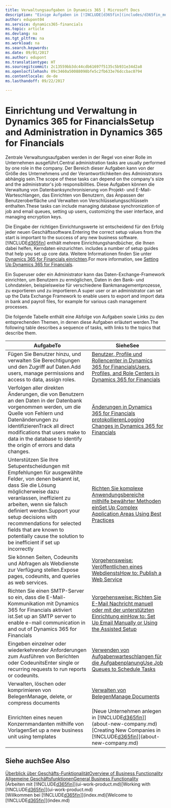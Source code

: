 ```yaml
---
title: Verwaltungsaufgaben in Dynamics 365 | Microsoft Docs
description: "Einige Aufgaben in [!INCLUDE[d365fin](includes/d365fin_md.md)] benötigen zentrale Administration und Einrichtung. Erfahren, welche das sind und was zu tun ist."
author: edupont04
ms.service: dynamics365-financials
ms.topic: article
ms.devlang: na
ms.tgt_pltfrm: na
ms.workload: na
ms.search.keywords: 
ms.date: 09/01/2017
ms.author: edupont
ms.translationtype: HT
ms.sourcegitcommit: 2c13559bb3dc44cdb61697f5135c5b931e34d2a8
ms.openlocfilehash: 09c3460a50088098bfe5c2fb633e76dccbac0794
ms.contentlocale: de-de
ms.lasthandoff: 09/22/2017

---
```

# <a name="setup-and-administration-in-dynamics-365-for-financials"></a><span data-ttu-id="93fbf-104">Einrichtung und Verwaltung in Dynamics 365 for Financials</span><span class="sxs-lookup"><span data-stu-id="93fbf-104">Setup and Administration in Dynamics 365 for Financials</span></span>
<span data-ttu-id="93fbf-105">Zentrale Verwaltungsaufgaben werden in der Regel von einer Rolle im Unternehmen ausgeführt.</span><span class="sxs-lookup"><span data-stu-id="93fbf-105">Central administration tasks are usually performed by one role in the company.</span></span> <span data-ttu-id="93fbf-106">Der Bereich dieser Aufgaben kann von der Größe des Unternehmens und der Verantwortlichkeiten des Administrators abhängig sein.</span><span class="sxs-lookup"><span data-stu-id="93fbf-106">The scope of these tasks can depend on the company's size and the administrator's job responsibilities.</span></span> <span data-ttu-id="93fbf-107">Diese Aufgaben können die Verwaltung von Datenbanksynchronisierung von Projekt- und E-Mail-Warteschlangen, das Einrichten von Benutzern, das Anpassen der Benutzeroberfläche und Verwalten von Verschlüsselungsschlüsseln enthalten.</span><span class="sxs-lookup"><span data-stu-id="93fbf-107">These tasks can include managing database synchronization of job and email queues, setting up users, customizing the user interface, and managing encryption keys.</span></span>  

<span data-ttu-id="93fbf-108">Die Eingabe der richtigen Einrichtungswerte ist entscheidend für den Erfolg jeder neuen Geschäftssoftware.</span><span class="sxs-lookup"><span data-stu-id="93fbf-108">Entering the correct setup values from the start is important to the success of any new business software.</span></span> [!INCLUDE[d365fin](includes/d365fin_md.md)]<span data-ttu-id="93fbf-109"> enthält mehrere Einrichtungshandbücher, die Ihnen dabei helfen, Kerndaten einzurichten.</span><span class="sxs-lookup"><span data-stu-id="93fbf-109"> includes a number of setup guides that help you set up core data.</span></span> <span data-ttu-id="93fbf-110">Weitere Informationen finden Sie unter [Dynamics 365 for Financials einrichten](setup.md).</span><span class="sxs-lookup"><span data-stu-id="93fbf-110">For more information, see [Setting Up Dynamics 365 for Financials](setup.md).</span></span>

<!--Whether you use [!INCLUDE[rim](../../includes/rim_md.md)] to implement setup values or you manually enter them in the new company, you can support your setup decisions with some general recommendations for selected setup fields that are known to potentially cause the solution to be inefficient if defined incorrectly.-->  

<span data-ttu-id="93fbf-111">Ein Superuser oder ein Administrator kann das Daten-Exchange-Framework einrichten, um Benutzern zu ermöglichen, Daten in den Bank- und Lohndateien, beispielsweise für verschiedene Bankmanagementprozesse, zu exportieren und zu importieren.</span><span class="sxs-lookup"><span data-stu-id="93fbf-111">A super user or an administrator can set up the Data Exchange Framework to enable users to export and import data in bank and payroll files, for example for various cash management processes.</span></span>  

<span data-ttu-id="93fbf-112">Die folgende Tabelle enthält eine Abfolge von Aufgaben sowie Links zu den entsprechenden Themen, in denen diese Aufgaben erläutert werden.</span><span class="sxs-lookup"><span data-stu-id="93fbf-112">The following table describes a sequence of tasks, with links to the topics that describe them.</span></span>   

|<span data-ttu-id="93fbf-113">**Aufgabe**</span><span class="sxs-lookup"><span data-stu-id="93fbf-113">**To**</span></span>|<span data-ttu-id="93fbf-114">**Siehe**</span><span class="sxs-lookup"><span data-stu-id="93fbf-114">**See**</span></span>|  
|------------|-------------|  
|<span data-ttu-id="93fbf-115">Fügen Sie Benutzer hinzu, und verwalten Sie Berechtigungen und den Zugriff auf Daten.</span><span class="sxs-lookup"><span data-stu-id="93fbf-115">Add users, manage permissions and access to data, assign roles.</span></span>|[<span data-ttu-id="93fbf-116">Benutzer, Profile und Rollencenter in Dynamics 365 for Financials</span><span class="sxs-lookup"><span data-stu-id="93fbf-116">Users, Profiles, and Role Centers in Dynamics 365 for Financials</span></span>](admin-users-profiles-roles.md)|  
|<span data-ttu-id="93fbf-117">Verfolgen aller direkten Änderungen, die von Benutzern an den Daten in der Datenbank vorgenommen werden, um die Quelle von Fehlern und Datenänderungen zu identifizieren</span><span class="sxs-lookup"><span data-stu-id="93fbf-117">Track all direct modifications that users make to data in the database to identify the origin of errors and data changes.</span></span>|[<span data-ttu-id="93fbf-118">Änderungen in Dynamics 365 for Financials protokollieren</span><span class="sxs-lookup"><span data-stu-id="93fbf-118">Logging Changes in Dynamics 365 for Financials</span></span>](across-log-changes.md)|  
|<span data-ttu-id="93fbf-119">Unterstützen Sie Ihre Setupentscheidungen mit Empfehlungen für ausgewählte Felder, von denen bekannt ist, dass Sie die Lösung möglicherweise dazu veranlassen, ineffizient zu arbeiten, wenn sie falsch definiert werden.</span><span class="sxs-lookup"><span data-stu-id="93fbf-119">Support your setup decisions with recommendations for selected fields that are known to potentially cause the solution to be inefficient if set up incorrectly</span></span>|[<span data-ttu-id="93fbf-120">Richten Sie komplexe Anwendungsbereiche mithilfe bewährter Methoden ein</span><span class="sxs-lookup"><span data-stu-id="93fbf-120">Set Up Complex Application Areas Using Best Practices</span></span>](set-up-complex-application-areas-using-best-practices.md)|  
|<span data-ttu-id="93fbf-121">Sie können Seiten, Codeunits und Abfragen als Webdienste zur Verfügung stellen.</span><span class="sxs-lookup"><span data-stu-id="93fbf-121">Expose pages, codeunits, and queries as web services.</span></span>|[<span data-ttu-id="93fbf-122">Vorgehensweise: Veröffentlichen eines Webdiensts</span><span class="sxs-lookup"><span data-stu-id="93fbf-122">How to: Publish a Web Service</span></span>](across-how-publish-web-service.md)|  
|<span data-ttu-id="93fbf-123">Richten Sie einen SMTP-Server so ein, dass die E-Mail-Kommunikation mit Dynamics 365 for Financials aktiviert ist.</span><span class="sxs-lookup"><span data-stu-id="93fbf-123">Set up an SMTP server to enable e-mail communication in and out of Dynamics 365 for Financials</span></span>| [<span data-ttu-id="93fbf-124">Vorgehensweise: Richten Sie E-Mail Nachricht manuell oder mit der unterstützten Einrichtung ein</span><span class="sxs-lookup"><span data-stu-id="93fbf-124">How to: Set Up Email Manually or Using the Assisted Setup</span></span>](madeira-how-setup-email.md)|  
|<span data-ttu-id="93fbf-125">Eingeben einzelner oder wiederkehrender Anforderungen zum Ausführen von Berichten oder Codeunits</span><span class="sxs-lookup"><span data-stu-id="93fbf-125">Enter single or recurring requests to run reports or codeunits.</span></span>|[<span data-ttu-id="93fbf-126">Verwenden von Aufgabenwarteschlangen für die Aufgabenplanung</span><span class="sxs-lookup"><span data-stu-id="93fbf-126">Use Job Queues to Schedule Tasks</span></span>](admin-job-queues-schedule-tasks.md)|  
|<span data-ttu-id="93fbf-127">Verwalten, löschen oder komprimieren von Belegen</span><span class="sxs-lookup"><span data-stu-id="93fbf-127">Manage, delete, or compress documents</span></span>|[<span data-ttu-id="93fbf-128">Verwalten von Belegen</span><span class="sxs-lookup"><span data-stu-id="93fbf-128">Manage Documents</span></span>](admin-manage-documents.md)|  
|<span data-ttu-id="93fbf-129">Einrichten eines neuen Konzernmandanten mithilfe von Vorlagen</span><span class="sxs-lookup"><span data-stu-id="93fbf-129">Set up a new business unit using templates</span></span>|<span data-ttu-id="93fbf-130">[Neue Unternehmen anlegen in [!INCLUDE[d365fin](includes/d365fin_md.md)]](about-new-company.md)</span><span class="sxs-lookup"><span data-stu-id="93fbf-130">[Creating New Companies in [!INCLUDE[d365fin](includes/d365fin_md.md)]](about-new-company.md)</span></span>|  

## <a name="see-also"></a><span data-ttu-id="93fbf-131">Siehe auch</span><span class="sxs-lookup"><span data-stu-id="93fbf-131">See Also</span></span>
[<span data-ttu-id="93fbf-132">Überblick über Geschäfts-Funktionalität</span><span class="sxs-lookup"><span data-stu-id="93fbf-132">Overview of Business Functionality</span></span>](madeira-business-functionality.md)  
[<span data-ttu-id="93fbf-133">Allgemeine Geschäftsfunktionen</span><span class="sxs-lookup"><span data-stu-id="93fbf-133">General Business Functionality</span></span>](ui-across-business-areas.md)  
<span data-ttu-id="93fbf-134">[Arbeiten mit [!INCLUDE[d365fin](includes/d365fin_md.md)]](ui-work-product.md)</span><span class="sxs-lookup"><span data-stu-id="93fbf-134">[Working with [!INCLUDE[d365fin](includes/d365fin_md.md)]](ui-work-product.md)</span></span>  
<span data-ttu-id="93fbf-135">[Willkommen bei [!INCLUDE[d365fin](includes/d365fin_md.md)]](index.md)</span><span class="sxs-lookup"><span data-stu-id="93fbf-135">[Welcome to [!INCLUDE[d365fin](includes/d365fin_md.md)]](index.md)</span></span>  

